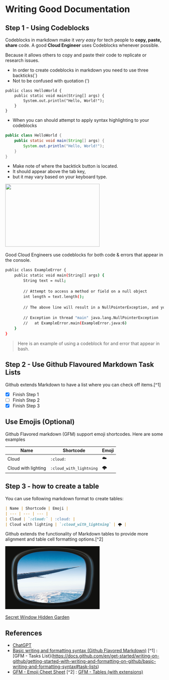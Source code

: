 # Writing Good Documentation

## Step 1 - Using Codeblocks

Codeblocks in markdown make it *very easy* for tech people to **copy, paste, share** code.
A good __Cloud Engineer__ uses Codeblocks whenever possible.

Because it allows others to copy and paste their code to replicate or research issues.

- In order to create codeblocks in markdown you need to use three backticks(`)
- Not to be confused with quotation (')

```
public class HelloWorld {
    public static void main(String[] args) {
        System.out.println("Hello, World!");
    }
}

```
- When you can should attempt to apply syntax highlighting to your codeblocks

```java
public class HelloWorld {
    public static void main(String[] args) {
        System.out.println("Hello, World!");
    }
}

```

- Make note of where the backtick button is located.
- It should appear above the tab key,
- but it may vary based on your keyboard type.

<img src="https://github.com/sanju2/github-docs-example/assets/41699526/7619999a-c39f-4a8d-a639-93cc6ce77b00" width="300px" height="200px" />

Good Cloud Engineers use codeblocks for both code & errors that appear in the console.

```bash
public class ExampleError {
    public static void main(String[] args) {
        String text = null;

        // Attempt to access a method or field on a null object
        int length = text.length();

        // The above line will result in a NullPointerException, and you will see the following error message in the console:

        // Exception in thread "main" java.lang.NullPointerException
        //   at ExampleError.main(ExampleError.java:6)
    }
}
```

> Here is an example of using a codeblock for and error that appear in bash.

## Step 2 - Use Github Flavoured Markdown Task Lists

Github extends Markdown to have a list where you can check off items.[^1]

- [x] Finish Step 1
- [ ] Finish Step 2
- [x] Finish Step 3

## Use Emojis (Optional)

Github Flavored markdown (GFM) support emoji shortcodes.
Here are some examples

| Name | Shortcode | Emoji |
| --- | --- | --- |
| Cloud | `:cloud:` | :cloud: |
| Cloud with lighting | `:cloud_with_lightning` | 🌩️ |

## Step 3 - how to create a table

You can use following markdown format to create tables:

```md
| Name | Shortcode | Emoji |
| --- | --- | --- |
| Cloud | `:cloud:` | :cloud: |
| Cloud with lighting | `:cloud_with_lightning` | 🌩️ |
```
Github extends the functionality of Markdown tables to provide more alignment and table cell formatting options.[^2]

<img src="/assets/img2.jpg" width="300px" height="200px" />

[Secret Window Hidden Garden](secret-window/hidden-garden.md)

## References

- [ChatGPT](https://chat.openai.com/)
- [Basic writing and formatting syntax (Github Flavored Markdown)](https://docs.github.com/en/get-started/writing-on-github/getting-started-with-writing-and-formatting-on-github/basic-writing-and-formatting-syntax#relative-links)
[^1] : [GFM - Tasks List}(https://docs.github.com/en/get-started/writing-on-github/getting-started-with-writing-and-formatting-on-github/basic-writing-and-formatting-syntax#task-lists)
- [GFM - Emoji Cheet Sheet](https://gist.github.com/rxaviers/7360908)
[^2] : [GFM - Tables (with extensions)](https://github.github.com/gfm/#tables-extension-)
